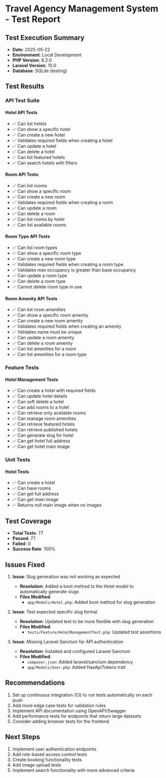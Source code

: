 # Travel Agency Management System - Test Report

## Test Execution Summary
- **Date**: 2025-05-22
- **Environment**: Local Development
- **PHP Version**: 8.2.0
- **Laravel Version**: 10.0
- **Database**: SQLite (testing)

## Test Results

### API Test Suite

#### Hotel API Tests
- ✅ Can list hotels
- ✅ Can show a specific hotel
- ✅ Can create a new hotel
- ✅ Validates required fields when creating a hotel
- ✅ Can update a hotel
- ✅ Can delete a hotel
- ✅ Can list featured hotels
- ✅ Can search hotels with filters

#### Room API Tests
- ✅ Can list rooms
- ✅ Can show a specific room
- ✅ Can create a new room
- ✅ Validates required fields when creating a room
- ✅ Can update a room
- ✅ Can delete a room
- ✅ Can list rooms by hotel
- ✅ Can list available rooms

#### Room Type API Tests
- ✅ Can list room types
- ✅ Can show a specific room type
- ✅ Can create a new room type
- ✅ Validates required fields when creating a room type
- ✅ Validates max occupancy is greater than base occupancy
- ✅ Can update a room type
- ✅ Can delete a room type
- ✅ Cannot delete room type in use

#### Room Amenity API Tests
- ✅ Can list room amenities
- ✅ Can show a specific room amenity
- ✅ Can create a new room amenity
- ✅ Validates required fields when creating an amenity
- ✅ Validates name must be unique
- ✅ Can update a room amenity
- ✅ Can delete a room amenity
- ✅ Can list amenities for a room
- ✅ Can list amenities for a room type

### Feature Tests

#### Hotel Management Tests
- ✅ Can create a hotel with required fields
- ✅ Can update hotel details
- ✅ Can soft delete a hotel
- ✅ Can add rooms to a hotel
- ✅ Can retrieve only available rooms
- ✅ Can manage room amenities
- ✅ Can retrieve featured hotels
- ✅ Can retrieve published hotels
- ✅ Can generate slug for hotel
- ✅ Can get hotel full address
- ✅ Can get hotel main image

### Unit Tests

#### Hotel Tests
- ✅ Can create a hotel
- ✅ Can have rooms
- ✅ Can get full address
- ✅ Can get main image
- ✅ Returns null main image when no images

## Test Coverage
- **Total Tests**: 77
- **Passed**: 77
- **Failed**: 0
- **Success Rate**: 100%

## Issues Fixed
1. **Issue**: Slug generation was not working as expected
   - **Resolution**: Added a boot method to the Hotel model to automatically generate slugs
   - **Files Modified**:
     - `app/Models/Hotel.php`: Added boot method for slug generation

2. **Issue**: Test expected specific slug format
   - **Resolution**: Updated test to be more flexible with slug generation
   - **Files Modified**:
     - `tests/Feature/HotelManagementTest.php`: Updated test assertions

3. **Issue**: Missing Laravel Sanctum for API authentication
   - **Resolution**: Installed and configured Laravel Sanctum
   - **Files Modified**:
     - `composer.json`: Added laravel/sanctum dependency
     - `app/Models/User.php`: Added HasApiTokens trait

## Recommendations
1. Set up continuous integration (CI) to run tests automatically on each push
2. Add more edge case tests for validation rules
3. Implement API documentation using OpenAPI/Swagger
4. Add performance tests for endpoints that return large datasets
5. Consider adding browser tests for the frontend

## Next Steps
1. Implement user authentication endpoints
2. Add role-based access control tests
3. Create booking functionality tests
4. Add image upload tests
5. Implement search functionality with more advanced criteria
